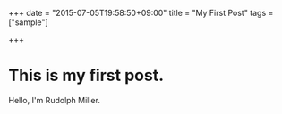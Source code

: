+++
date = "2015-07-05T19:58:50+09:00"
title = "My First Post"
tags = ["sample"]

+++

This is my first post.
===

Hello, I'm Rudolph Miller.
